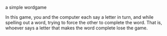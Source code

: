 a simple wordgame

In this game, you and the computer each say a letter in turn, and while spelling out a word, trying to force the other to complete the word. That is, whoever says a letter that makes the word complete lose the game. 